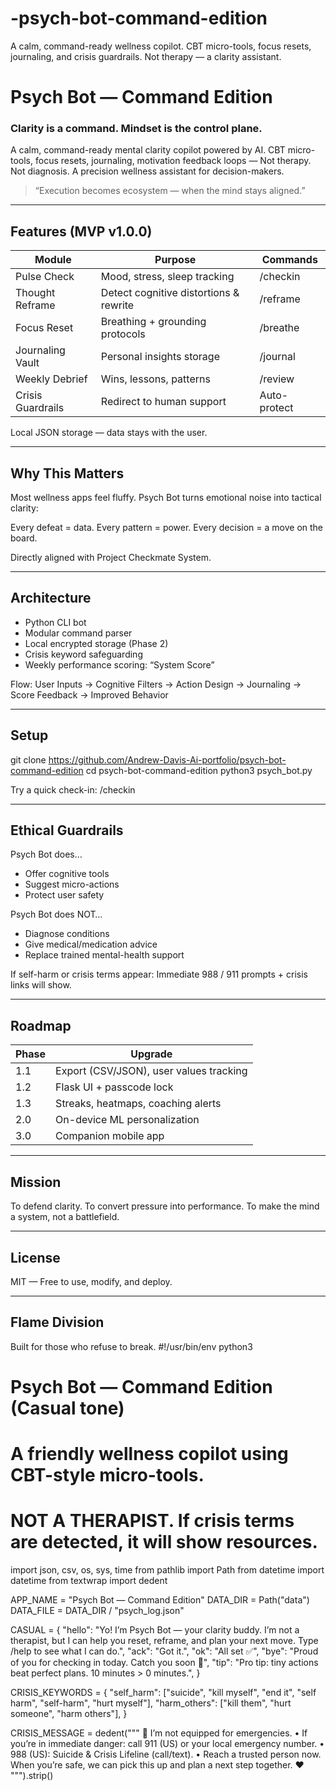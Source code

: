 # -psych-bot-command-edition
A calm, command-ready wellness copilot. CBT micro-tools, focus resets, journaling, and crisis guardrails. Not therapy — a clarity assistant.
# Psych Bot — Command Edition
### Clarity is a command. Mindset is the control plane.

A calm, command-ready mental clarity copilot powered by AI.
CBT micro-tools, focus resets, journaling, motivation feedback loops —
Not therapy. Not diagnosis.
A precision wellness assistant for decision-makers.

> “Execution becomes ecosystem — when the mind stays aligned.”

---

## Features (MVP v1.0.0)

| Module | Purpose | Commands |
|--------|---------|----------|
| Pulse Check | Mood, stress, sleep tracking | /checkin |
| Thought Reframe | Detect cognitive distortions & rewrite | /reframe |
| Focus Reset | Breathing + grounding protocols | /breathe |
| Journaling Vault | Personal insights storage | /journal |
| Weekly Debrief | Wins, lessons, patterns | /review |
| Crisis Guardrails | Redirect to human support | Auto-protect |

Local JSON storage — data stays with the user.

---

## Why This Matters

Most wellness apps feel fluffy.
Psych Bot turns emotional noise into tactical clarity:

Every defeat = data.
Every pattern = power.
Every decision = a move on the board.

Directly aligned with Project Checkmate System.

---

## Architecture

- Python CLI bot
- Modular command parser
- Local encrypted storage (Phase 2)
- Crisis keyword safeguarding
- Weekly performance scoring: “System Score”

Flow:
User Inputs → Cognitive Filters → Action Design → Journaling → Score Feedback → Improved Behavior

---

## Setup

git clone https://github.com/Andrew-Davis-Ai-portfolio/psych-bot-command-edition
cd psych-bot-command-edition
python3 psych_bot.py

Try a quick check-in:
/checkin

---

## Ethical Guardrails

Psych Bot does…
- Offer cognitive tools
- Suggest micro-actions
- Protect user safety

Psych Bot does NOT…
- Diagnose conditions
- Give medical/medication advice
- Replace trained mental-health support

If self-harm or crisis terms appear:
Immediate 988 / 911 prompts + crisis links will show.

---

## Roadmap

| Phase | Upgrade |
|------|---------|
| 1.1 | Export (CSV/JSON), user values tracking |
| 1.2 | Flask UI + passcode lock |
| 1.3 | Streaks, heatmaps, coaching alerts |
| 2.0 | On-device ML personalization |
| 3.0 | Companion mobile app |

---

## Mission

To defend clarity.
To convert pressure into performance.
To make the mind a system, not a battlefield.

---

## License
MIT — Free to use, modify, and deploy.

---

## Flame Division
Built for those who refuse to break.
#!/usr/bin/env python3
# Psych Bot — Command Edition (Casual tone)
# A friendly wellness copilot using CBT-style micro-tools.
# NOT A THERAPIST. If crisis terms are detected, it will show resources.

import json, csv, os, sys, time
from pathlib import Path
from datetime import datetime
from textwrap import dedent

APP_NAME = "Psych Bot — Command Edition"
DATA_DIR = Path("data")
DATA_FILE = DATA_DIR / "psych_log.json"

CASUAL = {
    "hello": "Yo! I’m Psych Bot — your clarity buddy. I’m not a therapist, but I can help you reset, reframe, and plan your next move. Type /help to see what I can do.",
    "ack": "Got it.",
    "ok": "All set ✅",
    "bye": "Proud of you for checking in today. Catch you soon 👋",
    "tip": "Pro tip: tiny actions beat perfect plans. 10 minutes > 0 minutes.",
}

CRISIS_KEYWORDS = {
    "self_harm": ["suicide", "kill myself", "end it", "self harm", "self-harm", "hurt myself"],
    "harm_others": ["kill them", "hurt someone", "harm others"],
}

CRISIS_MESSAGE = dedent("""
    🚨 I’m not equipped for emergencies.
    • If you’re in immediate danger: call 911 (US) or your local emergency number.
    • 988 (US): Suicide & Crisis Lifeline (call/text).
    • Reach a trusted person now.
    When you’re safe, we can pick this up and plan a next step together. ❤️
""").strip()




   

            

